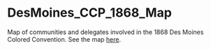 # DesMoines_CCP_1868_Map
Map of communities and delegates involved in the 1868 Des Moines Colored Convention.
See the map [here](https://ui-libraries.github.io/DesMoines_CCP_1868_Map/).
